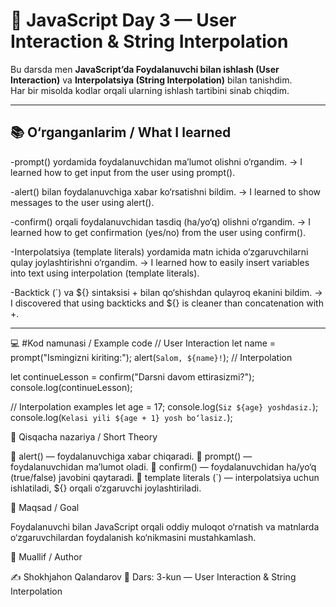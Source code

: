 # 🧠 JavaScript Day 3 — User Interaction & String Interpolation

Bu darsda men **JavaScript’da Foydalanuvchi bilan ishlash (User Interaction)** va **Interpolatsiya (String Interpolation)** bilan tanishdim.  
Har bir misolda kodlar orqali ularning ishlash tartibini sinab chiqdim.

---

## 📚 O‘rganganlarim / What I learned
  
-prompt() yordamida foydalanuvchidan ma’lumot olishni o‘rgandim.
→ I learned how to get input from the user using prompt().

-alert() bilan foydalanuvchiga xabar ko‘rsatishni bildim.
→ I learned to show messages to the user using alert().

-confirm() orqali foydalanuvchidan tasdiq (ha/yo‘q) olishni o‘rgandim.
→ I learned how to get confirmation (yes/no) from the user using confirm().

-Interpolatsiya (template literals) yordamida matn ichida o‘zgaruvchilarni qulay joylashtirishni o‘rgandim.
→ I learned how to easily insert variables into text using interpolation (template literals).

-Backtick (`) va ${} sintaksisi + bilan qo‘shishdan qulayroq ekanini bildim.
→ I discovered that using backticks and ${} is cleaner than concatenation with +.

---

💻 #Kod namunasi / Example code
// User Interaction
let name = prompt("Ismingizni kiriting:");
alert(`Salom, ${name}!`); // Interpolation

let continueLesson = confirm("Darsni davom ettirasizmi?");
console.log(continueLesson);

// Interpolation examples
let age = 17;
console.log(`Siz ${age} yoshdasiz.`);
console.log(`Kelasi yili ${age + 1} yosh bo‘lasiz.`);


🧩 Qisqacha nazariya / Short Theory

🔹 alert() — foydalanuvchiga xabar chiqaradi.
🔹 prompt() — foydalanuvchidan ma’lumot oladi.
🔹 confirm() — foydalanuvchidan ha/yo‘q (true/false) javobini qaytaradi.
🔹 template literals (`) — interpolatsiya uchun ishlatiladi, ${} orqali o‘zgaruvchi joylashtiriladi.

🎯 Maqsad / Goal

Foydalanuvchi bilan JavaScript orqali oddiy muloqot o‘rnatish va matnlarda o‘zgaruvchilardan foydalanish ko‘nikmasini mustahkamlash.

💬 Muallif / Author

✍️ Shokhjahon Qalandarov
📅 Dars: 3-kun — User Interaction & String Interpolation
